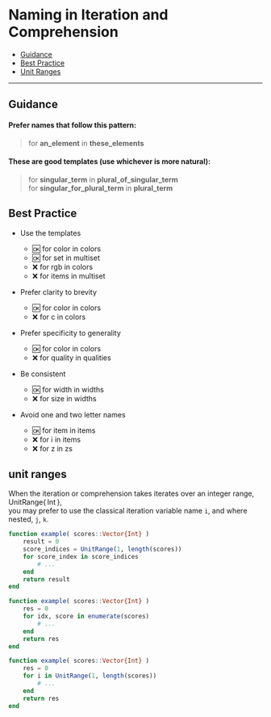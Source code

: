 # Naming in Iteration and Comprehension

- [Guidance](https://github.com/JuliaPraxis/Naming/blob/master/guides/Iteration.md#guidance)
- [Best Practice](https://github.com/JuliaPraxis/Naming/blob/master/guides/Iteration.md#best-practice)
- [Unit Ranges](https://github.com/JuliaPraxis/Naming/blob/master/guides/Iteration.md#unit-ranges)

-------

## Guidance

#### Prefer names that follow this pattern:   

> for **an_element** in **these_elements**

#### These are good templates (use whichever is more natural):

> for **singular_term** in **plural_of_singular_term**  
> for **singular_for_plural_term** in **plural_term**
  

## Best Practice
  
- Use the templates
  - :ok: for color in colors
  - :ok: for set in multiset
  - :x:  for rgb in colors
  - :x:  for items in multiset

- Prefer clarity to brevity  
  - :ok: for color in colors
  - :x:  for c in colors
  
- Prefer specificity to generality  
  - :ok: for color in colors
  - :x:  for quality in qualities

- Be consistent
  - :ok: for width in widths
  - :x:  for size in widths
  
- Avoid one and two letter names
  - :ok: for item in items
  - :x:  for i in items
  - :x:  for z in zs
  
## unit ranges

When the iteration or comprehension takes iterates over an integer range, UnitRange{&thinsp;Int&thinsp;},   
you may prefer to use the classical iteration variable name `i`, and where nested, `j`, `k`.    

```julia
function example( scores::Vector{Int} )
    result = 0  
    score_indices = UnitRange(1, length(scores))
    for score_index in score_indices
        # ... 
    end
    return result
end

function example( scores::Vector{Int} )
    res = 0  
    for idx, score in enumerate(scores)
        # ... 
    end
    return res
end

function example( scores::Vector{Int} )
    res = 0  
    for i in UnitRange(1, length(scores))
        # ... 
    end
    return res
end
```

